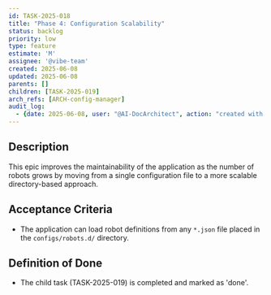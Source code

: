 ```yaml
---
id: TASK-2025-018
title: "Phase 4: Configuration Scalability"
status: backlog
priority: low
type: feature
estimate: 'M'
assignee: '@vibe-team'
created: 2025-06-08
updated: 2025-06-08
parents: []
children: [TASK-2025-019]
arch_refs: [ARCH-config-manager]
audit_log:
  - {date: 2025-06-08, user: "@AI-DocArchitect", action: "created with status backlog"}
---
```

## Description
This epic improves the maintainability of the application as the number of robots grows by moving from a single configuration file to a more scalable directory-based approach.

## Acceptance Criteria
*   The application can load robot definitions from any `*.json` file placed in the `configs/robots.d/` directory.

## Definition of Done
*   The child task (TASK-2025-019) is completed and marked as 'done'. 